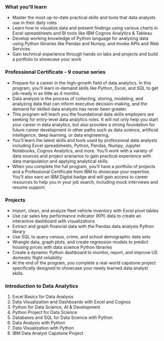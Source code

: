 <h3>What you'll learn</h3>
<ul>
  <li>Master the most up-to-date practical skills and tools that data analysts use in their daily roles</li>
  <li>Learn how to visualize data and present findings using various charts in Excel spreadsheets and BI tools like IBM Cognos Analytics & Tableau</li>
  <li>Develop working knowledge of Python language for analyzing data using Python libraries like Pandas and Numpy, and invoke APIs and Web Services </li>
  <li>Gain technical experience through hands on labs and projects and build a portfolio to showcase your work</li>
</ul>

<h3>Professional Certificate - 9 course series</h3>
<ul>
  <li>Prepare for a career in the high-growth field of data analytics. In this program, you’ll learn in-demand skills like Python, Excel, and SQL to get job-ready in as little as 4 months.</li>
  <li>Data analysis is the process of collecting, storing, modeling, and analyzing data that can inform executive decision-making, and the demand for skilled data analysts has never been greater. </li>
  <li>This program will teach you the foundational data skills employers are seeking for entry-level data analytics roles. It will not only help you start your career in data analytics, but also provides a strong foundation for future career development in other paths such as data science, artificial intelligence, deep learning, or data engineering. </li>
  <li>You’ll learn the latest skills and tools used by professional data analysts including Excel spreadsheets, Python, Pandas, Numpy, Jupyter Notebooks, Cognos Analytics, and more. You’ll work with a variety of data sources and project scenarios to gain practical experience with data manipulation and applying analytical skills.</li>
  <li>When you complete the full program, you’ll have a portfolio of projects and a Professional Certificate from IBM to showcase your expertise. You’ll also earn an IBM Digital badge and will gain access to career resources to help you in your job search, including mock interviews and resume support. </li>
</ul>

<h3>Projects</h3>
<ul>
  <li>Import, clean, and analyze fleet vehicle inventory with Excel pivot tables</li>
  <li>Use car sales key performance indicator (KPI) data to create an interactive dashboard with visualizations</li>
  <li>Extract and graph financial data with the Pandas data analysis Python library</li>
  <li>Use SQL to query census, crime, and school demographic data sets</li>
  <li>Wrangle data, graph plots, and create regression models to predict housing prices with data science Python libraries</li>
  <li>Create a dynamic Python dashboard to monitor, report, and improve US domestic flight reliability</li>
  <li>At the end of the program, you complete a real-world capstone project specifically designed to showcase your newly learned data analyst skills.</li>
</ul>

<h3>Introduction to Data Analytics</h3>
<ol>
  <li>Excel Basics for Data Analysis</li>
  <li>Data Visualization and Dashboards with Excel and Cognos</li>
  <li>Python for Data Science, AI & Development</li>
  <li>Python Project for Data Science</li>
  <li>Databases and SQL for Data Science with Python</li>
  <li>Data Analysis with Python</li>
  <li>Data Visualization with Python</li>
  <li>IBM Data Analyst Capstone Project</li>
</ol>
